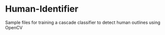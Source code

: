 # Human-Identifier
Sample files for training a cascade classifier to detect human outlines using OpenCV

